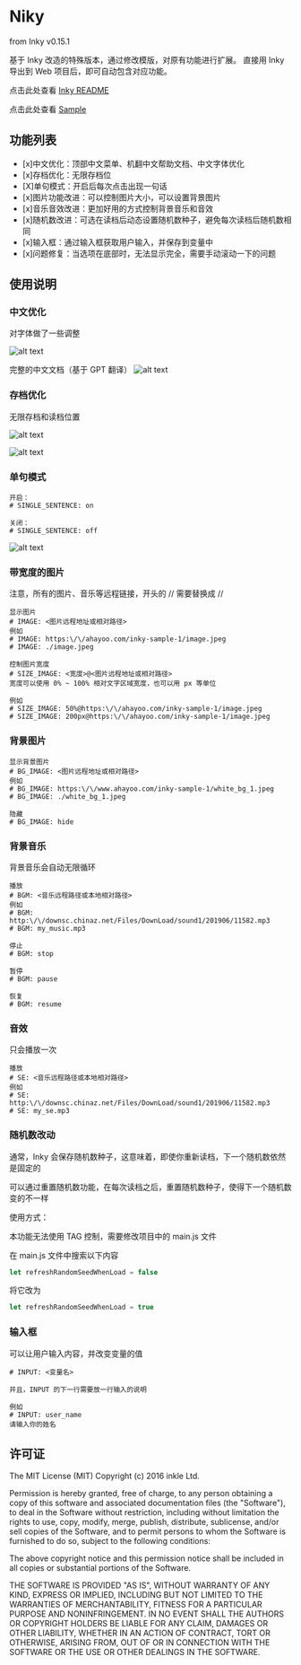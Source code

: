 # Niky

from Inky v0.15.1

基于 Inky 改造的特殊版本，通过修改模版，对原有功能进行扩展。
直接用 Inky 导出到 Web 项目后，即可自动包含对应功能。

点击此处查看 [Inky README](README_inky.md)

点击此处查看 [Sample](https://ahayoo.com/niky-sample/)

## 功能列表

- [x]中文优化：顶部中文菜单、机翻中文帮助文档、中文字体优化
- [x]存档优化：无限存档位
- [X]单句模式：开启后每次点击出现一句话
- [x]图片功能改进：可以控制图片大小，可以设置背景图片
- [x]音乐音效改进：更加好用的方式控制背景音乐和音效
- [x]随机数改进：可选在读档后动态设置随机数种子，避免每次读档后随机数相同
- [x]输入框：通过输入框获取用户输入，并保存到变量中
- [x]问题修复：当选项在底部时，无法显示完全，需要手动滚动一下的问题

## 使用说明

### 中文优化

对字体做了一些调整

![alt text](image.png)

完整的中文文档（基于 GPT 翻译）
![alt text](image-1.png)

### 存档优化

无限存档和读档位置

![alt text](image-2.png)

![alt text](image-3.png)

### 单句模式

```
开启：
# SINGLE_SENTENCE: on

关闭：
# SINGLE_SENTENCE: off
```
![alt text](intro_single_sentence.gif)

### 带宽度的图片

注意，所有的图片、音乐等远程链接，开头的 // 需要替换成 \/\/

```
显示图片
# IMAGE: <图片远程地址或相对路径>
例如
# IMAGE: https:\/\/ahayoo.com/inky-sample-1/image.jpeg
# IMAGE: ./image.jpeg

控制图片宽度
# SIZE_IMAGE: <宽度>@<图片远程地址或相对路径>
宽度可以使用 0% ~ 100% 相对文字区域宽度，也可以用 px 等单位

例如
# SIZE_IMAGE: 50%@https:\/\/ahayoo.com/inky-sample-1/image.jpeg
# SIZE_IMAGE: 200px@https:\/\/ahayoo.com/inky-sample-1/image.jpeg
```

### 背景图片

```
显示背景图片
# BG_IMAGE: <图片远程地址或相对路径>
例如
# BG_IMAGE: https:\/\/www.ahayoo.com/inky-sample-1/white_bg_1.jpeg
# BG_IMAGE: ./white_bg_1.jpeg

隐藏
# BG_IMAGE: hide
```

### 背景音乐

背景音乐会自动无限循环

```
播放
# BGM: <音乐远程路径或本地相对路径>
例如
# BGM: http:\/\/downsc.chinaz.net/Files/DownLoad/sound1/201906/11582.mp3
# BGM: my_music.mp3

停止 
# BGM: stop

暂停 
# BGM: pause

恢复 
# BGM: resume
```

### 音效

只会播放一次

```
播放 
# SE: <音乐远程路径或本地相对路径>
例如
# SE: http:\/\/downsc.chinaz.net/Files/DownLoad/sound1/201906/11582.mp3
# SE: my_se.mp3
```

### 随机数改动

通常，Inky 会保存随机数种子，这意味着，即使你重新读档，下一个随机数依然是固定的

可以通过重置随机数功能，在每次读档之后，重置随机数种子，使得下一个随机数变的不一样

使用方式：

本功能无法使用 TAG 控制，需要修改项目中的 main.js 文件

在 main.js 文件中搜索以下内容

```js
let refreshRandomSeedWhenLoad = false
```

将它改为

```js
let refreshRandomSeedWhenLoad = true
```

### 输入框

可以让用户输入内容，并改变变量的值

```
# INPUT: <变量名>

并且，INPUT 的下一行需要放一行输入的说明

例如
# INPUT: user_name
请输入你的姓名

```

## 许可证

The MIT License (MIT)
Copyright (c) 2016 inkle Ltd.

Permission is hereby granted, free of charge, to any person obtaining a copy of this software and associated documentation files (the "Software"), to deal in the Software without restriction, including without limitation the rights to use, copy, modify, merge, publish, distribute, sublicense, and/or sell copies of the Software, and to permit persons to whom the Software is furnished to do so, subject to the following conditions:

The above copyright notice and this permission notice shall be included in all copies or substantial portions of the Software.

THE SOFTWARE IS PROVIDED "AS IS", WITHOUT WARRANTY OF ANY KIND, EXPRESS OR IMPLIED, INCLUDING BUT NOT LIMITED TO THE WARRANTIES OF MERCHANTABILITY, FITNESS FOR A PARTICULAR PURPOSE AND NONINFRINGEMENT. IN NO EVENT SHALL THE AUTHORS OR COPYRIGHT HOLDERS BE LIABLE FOR ANY CLAIM, DAMAGES OR OTHER LIABILITY, WHETHER IN AN ACTION OF CONTRACT, TORT OR OTHERWISE, ARISING FROM, OUT OF OR IN CONNECTION WITH THE SOFTWARE OR THE USE OR OTHER DEALINGS IN THE SOFTWARE.

